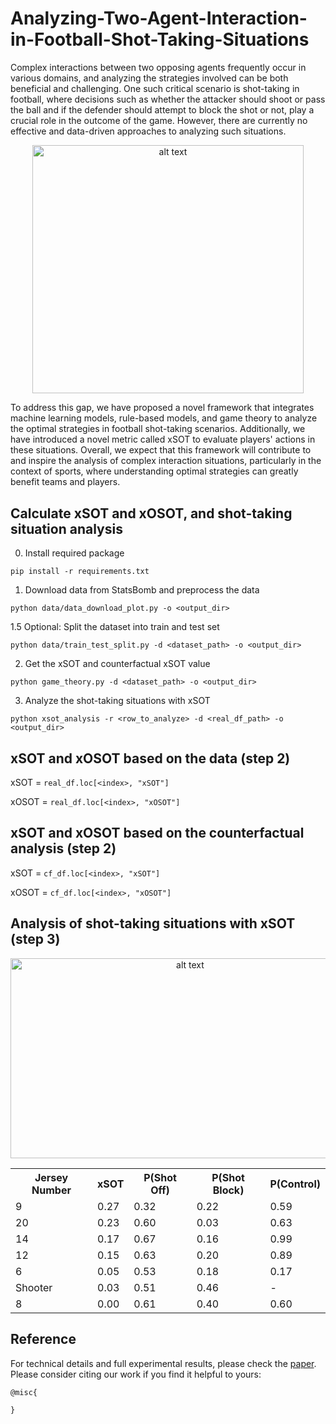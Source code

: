 # Analyzing-Two-Agent-Interaction-in-Football-Shot-Taking-Situations
Complex interactions between two opposing agents frequently occur in various domains, and analyzing the strategies involved can be both beneficial and challenging. One such critical scenario is shot-taking in football, where decisions such as whether the attacker should shoot or pass the ball and if the defender should attempt to block the shot or not, play a crucial role in the outcome of the game. However, there are currently no effective and data-driven approaches to analyzing such situations. 
<p align="center">
  <img src="https://github.com/calvinyeungck/Analyzing-Two-Agents-Interaction-in-Football-Shot-Taking-Situations/blob/main/xSOT_concept.png" alt="alt text" width="433.9" height="397.5">
</p>
To address this gap, we have proposed a novel framework that integrates machine learning models, rule-based models, and game theory to analyze the optimal strategies in football shot-taking scenarios. Additionally, we have introduced a novel metric called xSOT to evaluate players' actions in these situations. Overall, we expect that this framework will contribute to and inspire the analysis of complex interaction situations, particularly in the context of sports, where understanding optimal strategies can greatly benefit teams and players.

## Calculate xSOT and xOSOT, and shot-taking situation analysis
0. Install required package
```
pip install -r requirements.txt
```
1. Download data from StatsBomb and preprocess the data
```
python data/data_download_plot.py -o <output_dir>
```
1.5 Optional: Split the dataset into train and test set
```
python data/train_test_split.py -d <dataset_path> -o <output_dir>
```
2. Get the xSOT and counterfactual xSOT value
```
python game_theory.py -d <dataset_path> -o <output_dir>
```
3. Analyze the shot-taking situations with xSOT
```
python xsot_analysis -r <row_to_analyze> -d <real_df_path> -o <output_dir>
```

## xSOT and xOSOT based on the data (step 2)

  xSOT = `real_df.loc[<index>, "xSOT"] `
  
  xOSOT = `real_df.loc[<index>, "xOSOT"]`
## xSOT and xOSOT based on the counterfactual analysis (step 2)

  xSOT = `cf_df.loc[<index>, "xSOT"]`
  
  xOSOT = `cf_df.loc[<index>, "xOSOT"]`

## Analysis of shot-taking situations with xSOT (step 3)
<p align="center">
<img src="https://github.com/calvinyeungck/Analyzing-Two-Agent-Interaction-in-Football-Shot-Taking-Situations/blob/main/analysis/testing_plot_21.png" alt="alt text" width="558.8" height="320">
</p>
<!--
| Jersey Number | xSOT | P(Shot Off) | P(Shot Block) | P(Control) |
|---------------|------|-------------|---------------|------------|
| 9             | 0.27 | 0.32        | 0.22          | 0.59       |
| 20            | 0.23 | 0.60        | 0.03          | 0.63       |
| 14            | 0.17 | 0.67        | 0.16          | 0.99       |
| 12            | 0.15 | 0.63        | 0.20          | 0.89       |
| 6             | 0.05 | 0.53        | 0.18          | 0.17       |
| Shooter       | 0.03 | 0.51        | 0.46          | -          |
| 8             | 0.00 | 0.61        | 0.40          | 0.60       |
-->
<div align="center">
  <table>
    <tr>
      <th>Jersey Number</th>
      <th>xSOT</th>
      <th>P(Shot Off)</th>
      <th>P(Shot Block)</th>
      <th>P(Control)</th>
    </tr>
    <tr>
      <td>9</td>
      <td>0.27</td>
      <td>0.32</td>
      <td>0.22</td>
      <td>0.59</td>
    </tr>
    <tr>
      <td>20</td>
      <td>0.23</td>
      <td>0.60</td>
      <td>0.03</td>
      <td>0.63</td>
    </tr>
    <tr>
      <td>14</td>
      <td>0.17</td>
      <td>0.67</td>
      <td>0.16</td>
      <td>0.99</td>
    </tr>
    <tr>
      <td>12</td>
      <td>0.15</td>
      <td>0.63</td>
      <td>0.20</td>
      <td>0.89</td>
    </tr>
    <tr>
      <td>6</td>
      <td>0.05</td>
      <td>0.53</td>
      <td>0.18</td>
      <td>0.17</td>
    </tr>
    <tr>
      <td>Shooter</td>
      <td>0.03</td>
      <td>0.51</td>
      <td>0.46</td>
      <td>-</td>
    </tr>
    <tr>
      <td>8</td>
      <td>0.00</td>
      <td>0.61</td>
      <td>0.40</td>
      <td>0.60</td>
    </tr>
  </table>
</div>

## Reference
For technical details and full experimental results, please check the [paper](https://arxiv.org/abs/). Please consider citing our work if you find it helpful to yours:

```
@misc{

}
```
